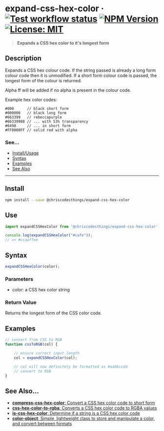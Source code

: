 # expand-css-hex-color &middot; [![Test workflow status](https://github.com/ChrisCodesThings/expand-css-hex-color/actions/workflows/test.yml/badge.svg)](../../actions/workflows/test.yml) [![NPM Version](https://img.shields.io/npm/v/@chriscodesthings/expand-css-hex-color)](https://www.npmjs.com/package/@chriscodesthings/expand-css-hex-color) [![License: MIT](https://img.shields.io/badge/License-MIT-blue.svg)](https://opensource.org/licenses/MIT)

> **Expands a CSS hex color to it's longest form**

## Description

Expands a CSS hex colour code. If the string passed is already a long form colour code then it is unmodified. If a short form colour code is passed, the longest form of the colour is returned.

Alpha ff will be added if no alpha is present in the colour code. 

Example hex color codes:
```
#000      // black short form
#000000   // black long form
#663399   // rebeccapurple
#66339988 // ... with 53% transparency
#6498     // ... in short form
#FF0000FF // solid red with alpha
```

### See...
- [Install/Usage](#install "Install and Usage")
- [Syntax](#syntax "Syntax")
- [Examples](#examples "Examples")
- [See Also](#see-also "See Also")

---

## Install

```sh
npm install --save @chriscodesthings/expand-css-hex-color
```

## Use

```js
import expandCSSHexColor from '@chriscodesthings/expand-css-hex-color';

console.log(expandCSSHexColor("#cafe"));
// => #ccaaffee
```

## Syntax

```js
expandCSSHexColor(color);
```

### Parameters

- *color*: a CSS hex color string

### Return Value

Returns the longest form of the CSS color code.

## Examples

```js
// convert from CSS to RGB
function cssToRGB(col) {

    // ensure correct input length
    col = expandCSSHexColor(col);

    // col will now definitely be formatted as #aabbccdd
    // convert to RGB
}
```

## See Also...

- [**compress-css-hex-color**: Convert a CSS hex color code to short form](https://github.com/ChrisCodesThings/compress-css-hex-color "Convert a CSS hex color code to short form")
- [**css-hex-color-to-rgba**: Converts a CSS hex color code to RGBA values](https://github.com/ChrisCodesThings/css-hex-color-to-rgba "Converts a CSS hex color code to RGBA values")
- [**is-css-hex-color**: Determine if a string is a CSS hex color code](https://github.com/ChrisCodesThings/is-css-hex-color "Determine if a string is a CSS hex color code")
- [**color-object**: Simple, lightweight class to store and manipulate a color, and convert between formats](https://github.com/ChrisCodesThings/color-object "Simple, lightweight class to store and manipulate a color, and convert between formats")
